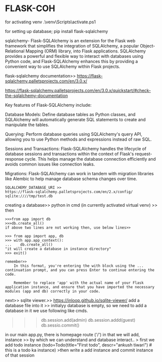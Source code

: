 # FLASK-COH

for activating venv
.\venv\Scripts\activate.ps1

for setting up database;
pip install flask-sqlalchemy


sqlalchemy-
    Flask-SQLAlchemy is an extension for the Flask web framework that simplifies the integration of SQLAlchemy, a popular Object-Relational Mapping (ORM) library, into Flask applications. SQLAlchemy provides a powerful and flexible way to interact with databases using Python code, and Flask-SQLAlchemy enhances this by providing a convenient way to use SQLAlchemy within Flask projects.

flask-sqlalchemy documentation>> https://flask-sqlalchemy.palletsprojects.com/en/3.0.x/

https://flask-sqlalchemy.palletsprojects.com/en/3.0.x/quickstart/#check-the-sqlalchemy-documentation

Key features of Flask-SQLAlchemy include:
>>>>>
Database Models: Define database tables as Python classes, and SQLAlchemy will automatically generate SQL statements to create and manipulate the tables.

Querying: Perform database queries using SQLAlchemy's query API, allowing you to use Python methods and expressions instead of raw SQL.

Sessions and Transactions: Flask-SQLAlchemy handles the lifecycle of database sessions and transactions within the context of Flask's request-response cycle. This helps manage the database connection efficiently and avoids common issues like connection leaks.

Migrations: Flask-SQLAlchemy can work in tandem with migration libraries like Alembic to help manage database schema changes over time.



    SQLALCHEMY_DATABASE_URI >>
    https://flask-sqlalchemy.palletsprojects.com/en/2.x/config/
    sqlite:////tmp/test.db


creating a database>>
   python in cmd (in currently activated virtual venv)
       >> then

    >>>from app import db
    >>>db.create_all() 
    if above two lines are not working then, use below lines>>

    >>> from app import app, db
    >>> with app.app_context():
    ...    db.create_all() 
    "it will create a database in instance directory"
    >>> exit()
    
    remember>>
        In this format, you're entering the with block using the ... continuation prompt, and you can press Enter to continue entering the code.

        Remember to replace 'app' with the actual name of your Flask application instance, and ensure that you have imported the necessary modules (app and db) correctly in your code.


next>>
sqlite viewer.>> https://inloop.github.io/sqlite-viewer/
add a database file into it >> initialyy database is empty, so we need to add a database in it
we use following like cmds.
 >>> db.session.add(admin)
 >>> db.session.addd(guest)
 >>> db.sessio.commit()

in our main app.py, there is homepage route ('/')
   in that we will add, instance >> by which we can understand and database interact..
       > first we add todo instance (todo=Todo(title="First todo",  descr="ankush tiwari")  # this is a todo ka instance)
       >then write a add instance and commit instance of that session